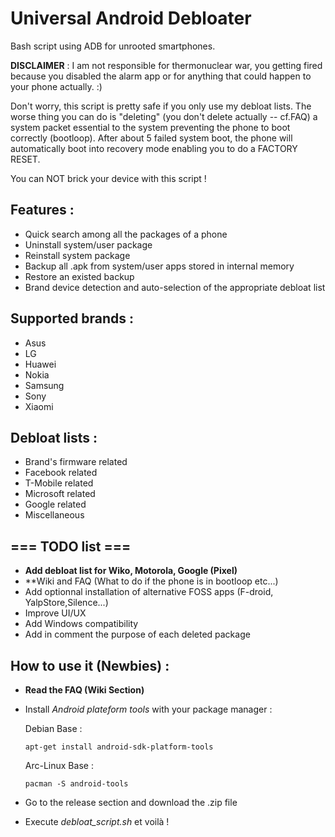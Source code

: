 # Universal Android Debloater

Bash script using ADB for unrooted smartphones.

**DISCLAIMER** : I am not responsible for thermonuclear war, you getting fired because you disabled the alarm app or for anything that could happen to your phone actually. :)

Don't worry, this script is pretty safe if you only use my debloat lists. The worse thing you can do is "deleting" (you don't delete actually -- cf.FAQ) a system packet essential to the system preventing the phone to boot correctly (bootloop). After about 5 failed system boot, the phone will automatically boot into recovery mode enabling you to do a FACTORY RESET. 

You can NOT brick your device with this script ! 

## Features :
- Quick search among all the packages of a phone
- Uninstall system/user package
- Reinstall system package
- Backup all .apk from system/user apps stored in internal memory
- Restore an existed backup
- Brand device detection and auto-selection of the appropriate debloat list

## Supported brands :
- Asus
- LG
- Huawei
- Nokia
- Samsung
- Sony
- Xiaomi

## Debloat lists :
- Brand's firmware related
- Facebook related
- T-Mobile related
- Microsoft related
- Google related
- Miscellaneous 


## === TODO list === 
- **Add debloat list for Wiko, Motorola, Google (Pixel)**
- **Wiki and FAQ (What to do if the phone is in bootloop etc...)
- Add optionnal installation of alternative FOSS apps (F-droid, YalpStore,Silence...)
- Improve UI/UX
- Add Windows compatibility
- Add in comment the purpose of each deleted package


## How to use it (Newbies) :
- **Read the FAQ (Wiki Section)**
- Install *Android plateform tools* with your package manager :

 	Debian Base : 
 	```console
 	apt-get install android-sdk-platform-tools
 	```
 	Arc-Linux Base :
 	```console
 	pacman -S android-tools
 	```
- Go to the release section and download the .zip file
- Execute *debloat_script.sh* et voilà ! 

